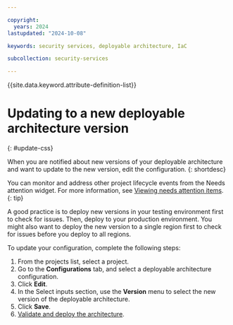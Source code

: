 ```yaml
---

copyright:
  years: 2024
lastupdated: "2024-10-08"

keywords: security services, deployable architecture, IaC

subcollection: security-services

---
```


{{site.data.keyword.attribute-definition-list}}

# Updating to a new deployable architecture version
{: #update-css}

When you are notified about new versions of your deployable architecture and want to update to the new version, edit the configuration.
{: shortdesc}

You can monitor and address other project lifecycle events from the Needs attention widget. For more information, see [Viewing needs attention items](/docs/secure-enterprise?topic=secure-enterprise-needs-attention-projects).
{: tip}

A good practice is to deploy new versions in your testing environment first to check for issues. Then, deploy to your production environment. You might also want to deploy the new version to a single region first to check for issues before you deploy to all regions.

To update your configuration, complete the following steps:

1.  From the projects list, select a project.
1.  Go to the **Configurations** tab, and select a deployable architecture configuration.
1.  Click **Edit**.
1.  In the Select inputs section, use the **Version** menu to select the new version of the deployable architecture.
1.  Click **Save**.
1.  [Validate and deploy the architecture](/docs/security-services?topic=security-services-deploy-css#deploy-validate).
